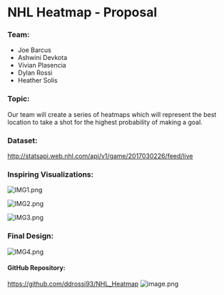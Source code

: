 
 # NHL Heatmap - Proposal

### Team:
 - Joe Barcus
 - Ashwini Devkota
 - Vivian Plasencia
 - Dylan Rossi
 - Heather Solis    

### Topic:
Our team will create a series of heatmaps which will represent the best location to take a shot for the highest probability of making a goal. 

### Dataset:
http://statsapi.web.nhl.com/api/v1/game/2017030226/feed/live 

### Inspiring Visualizations:
![IMG1.png](attachment:image.png)


![IMG2.png](attachment:image.png)

![IMG3.png](attachment:image.png)

### Final Design:
![IMG4.png](attachment:image.png)

#### GitHub Repository:
https://github.com/ddrossi93/NHL_Heatmap ![image.png](attachment:image.png)
